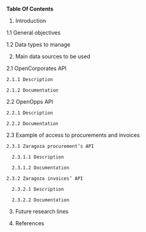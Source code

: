 **Table Of Contents**

1. Introduction

  1.1 General objectives

  1.2 Data types to manage

2. Main data sources to be used

  2.1 OpenCorporates API

    2.1.1 Description

    2.1.2 Documentation

  2.2 OpenOpps API

    2.2.1 Description

    2.2.2 Documentation

  2.3 Example of access to procurements and invoices

    2.3.1 Zaragoza procurement’s API

      2.3.1.1 Description

      2.3.1.2 Documentation

    2.3.2 Zaragoza invoices’ API

      2.3.2.1 Description

      2.3.2.2 Documentation

3. Future research lines

4. References
